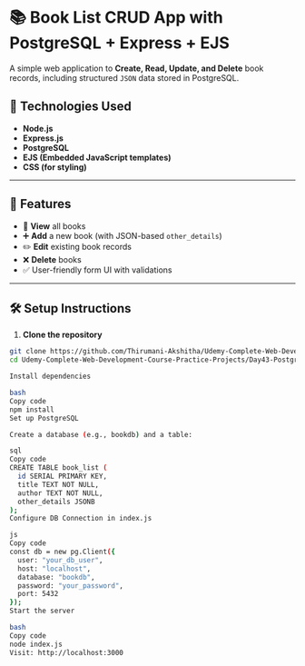 # 📚 Book List CRUD App with PostgreSQL + Express + EJS

A simple web application to **Create, Read, Update, and Delete** book records, including structured `JSON` data stored in PostgreSQL.

## 🔧 Technologies Used

- **Node.js**
- **Express.js**
- **PostgreSQL**
- **EJS (Embedded JavaScript templates)**
- **CSS (for styling)**

---

## 🚀 Features

- 📄 **View** all books
- ➕ **Add** a new book (with JSON-based `other_details`)
- ✏️ **Edit** existing book records
- ❌ **Delete** books
- ✅ User-friendly form UI with validations


---

## 🛠️ Setup Instructions

1. **Clone the repository**

```bash
git clone https://github.com/Thirumani-Akshitha/Udemy-Complete-Web-Development-Course-Practice-Projects.git
cd Udemy-Complete-Web-Development-Course-Practice-Projects/Day43-Postgres\ CRUD

Install dependencies

bash
Copy code
npm install
Set up PostgreSQL

Create a database (e.g., bookdb) and a table:

sql
Copy code
CREATE TABLE book_list (
  id SERIAL PRIMARY KEY,
  title TEXT NOT NULL,
  author TEXT NOT NULL,
  other_details JSONB
);
Configure DB Connection in index.js

js
Copy code
const db = new pg.Client({
  user: "your_db_user",
  host: "localhost",
  database: "bookdb",
  password: "your_password",
  port: 5432
});
Start the server

bash
Copy code
node index.js
Visit: http://localhost:3000

